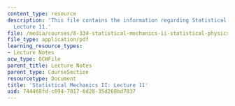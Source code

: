 ```yaml
---
content_type: resource
description: 'This file contains the information regarding Statistical Mechanics II:
  Lecture 11.'
file: /media/courses/8-334-statistical-mechanics-ii-statistical-physics-of-fields-spring-2014/744468fdc69470176d2835d268bd7837_MIT8_334S14_Lec11.pdf
file_type: application/pdf
learning_resource_types:
- Lecture Notes
ocw_type: OCWFile
parent_title: Lecture Notes
parent_type: CourseSection
resourcetype: Document
title: 'Statistical Mechanics II: Lecture 11'
uid: 744468fd-c694-7017-6d28-35d268bd7837
---
```

